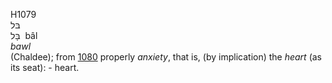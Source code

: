 <body>
  <p>H1079<br>  בּל  <br> בָּל  ‎  bâl  <br><i>bawl </i><br>(Chaldee); from <a href="h1080.htm">1080</a>  properly <i>anxiety</i>, that is, (by implication) the <i>heart</i> (as its seat): - heart.<br></p>
 </body>